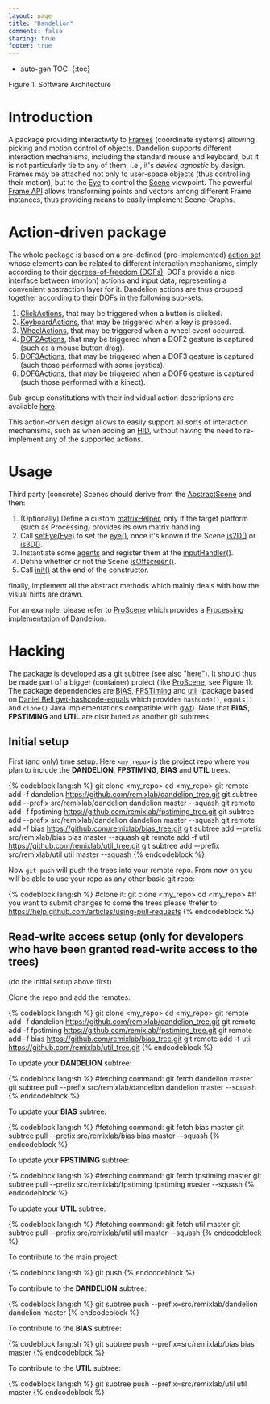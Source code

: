 ```yaml
---
layout: page
title: "Dandelion"
comments: false
sharing: true
footer: true
---
```


* auto-gen TOC:
{:toc}

<p>
<script src="/javascripts/processing.min.js"></script> 
<canvas data-processing-sources="/projects/dandelion/arch.pde"></canvas>
<div class="example-links">
    Figure 1. Software Architecture
</div>
</p>

# Introduction

A package providing interactivity to [Frames](http://otrolado.info/prosceneApi/remixlab/dandelion/core/Frame.html)
(coordinate systems) allowing picking and motion control of objects. Dandelion supports different interaction mechanisms, including the standard
mouse and keyboard, but it is not particularly tie to any of them, i.e., it's *device agnostic* by design. Frames may be attached
not only to user-space objects (thus controlling their motion), but to the [Eye](http://otrolado.info/prosceneApi/remixlab/dandelion/core/Eye.html) to control
the [Scene](http://otrolado.info/prosceneApi/remixlab/dandelion/core/AbstractScene.html)
viewpoint. The powerful [Frame API](http://otrolado.info/prosceneApi/remixlab/dandelion/core/Frame.html) allows transforming points and
vectors among different Frame instances, thus providing means to easily implement Scene-Graphs.

# Action-driven package

The whole package is based on a pre-defined (pre-implemented) [action set](http://otrolado.info/prosceneApi/remixlab/dandelion/core/Constants.DandelionAction.html)
whose elements can be related to different interaction
mechanisms, simply according to their [degrees-of-freedom (DOFs)](http://en.wikipedia.org/wiki/Degrees_of_freedom_(mechanics)).
DOFs provide a nice interface between (motion)
actions and input data, representing a convenient abstraction layer for it. Dandelion actions are thus grouped
together according to their DOFs in the following sub-sets:

1. [ClickActions](http://otrolado.info/prosceneApi/remixlab/dandelion/core/Constants.ClickAction.html), that may be triggered when a button is clicked.
2. [KeyboardActions](http://otrolado.info/prosceneApi/remixlab/dandelion/core/Constants.KeyboardAction.html), that may be triggered when a key is pressed.
3. [WheelActions](http://otrolado.info/prosceneApi/remixlab/dandelion/core/Constants.WheelAction.html), that may be triggered when a wheel event occurred.
4. [DOF2Actions](http://otrolado.info/prosceneApi/remixlab/dandelion/core/Constants.DOF2Action.html), that may be triggered when a DOF2 gesture is captured
(such as a mouse button drag).
5. [DOF3Actions](http://otrolado.info/prosceneApi/remixlab/dandelion/core/Constants.DOF3Action.html), that may be triggered when a DOF3 gesture is captured
(such those performed with some joystics).
6. [DOF6Actions](http://otrolado.info/prosceneApi/remixlab/dandelion/core/Constants.DOF6Action.html), that may be triggered when a DOF6 gesture is captured
(such those performed with a kinect).

Sub-group constitutions with their individual action descriptions are available [here](http://otrolado.info/prosceneApi/remixlab/dandelion/core/Constants.html).

This action-driven design allows to easily support all sorts of interaction mechanisms, such as when adding an [HID](http://en.wikipedia.org/wiki/Human_interface_device),
without having the need to re-implement any of the supported actions.

# Usage

Third party (concrete) Scenes should derive from the [AbstractScene](http://otrolado.info/prosceneApi/remixlab/dandelion/core/AbstractScene.html)
and then:

1. (Optionally) Define a custom [matrixHelper](http://otrolado.info/prosceneApi/remixlab/dandelion/core/AbstractScene.html#matrixHelper()), 
only if the target platform (such as Processing) provides its own matrix handling.
2. Call [setEye(Eye)](http://otrolado.info/prosceneApi/remixlab/dandelion/core/AbstractScene.html#setEye(remixlab.dandelion.core.Eye))
to set the [eye()](http://otrolado.info/prosceneApi/remixlab/dandelion/core/AbstractScene.html#eye()), once it's known if the
Scene [is2D()](http://otrolado.info/prosceneApi/remixlab/dandelion/core/AbstractScene.html#is2D())
or [is3D()](http://otrolado.info/prosceneApi/remixlab/dandelion/core/AbstractScene.html#is3D()).
3. Instantiate some [agents](http://otrolado.info/prosceneApi/remixlab/bias/core/Agent.html) and register them at
the [inputHandler()](http://otrolado.info/prosceneApi/remixlab/dandelion/core/AbstractScene.html#inputHandler()).
4. Define whether or not the Scene [isOffscreen()](http://otrolado.info/prosceneApi/remixlab/dandelion/core/AbstractScene.html#isOffscreen()).
5. Call [init()](http://otrolado.info/prosceneApi/remixlab/dandelion/core/AbstractScene.html#init()) at the end of the constructor.

finally, implement all the abstract methods which mainly deals with how the visual hints are drawn.

For an example, please refer to [ProScene](http://nakednous.github.io/projects/proscene) which provides a [Processing](http://processing.org/)
implementation of Dandelion.

# Hacking

The package is developed as a [git subtree](https://github.com/git/git/blob/master/contrib/subtree/git-subtree.txt)
(see also ["here"](http://blogs.atlassian.com/2013/05/alternatives-to-git-submodule-git-subtree/)). It should thus be made part of a
bigger (container) project (like [ProScene](http://nakednous.github.io/projects/proscene), see Figure 1).
The package dependencies are [BIAS](http://nakednous.github.io/projects/bias), [FPSTiming](http://nakednous.github.io/projects/fpstiming)
and [util](https://github.com/remixlab/util_tree) (package based on [Daniel Bell gwt-hashcode-equals](https://code.google.com/p/gwt-hashcode-equals/)
which provides ```hashCode()```,  ```equals()```  and  ```clone()``` Java implementations compatible with [gwt](http://www.gwtproject.org/)).
Note that **BIAS**, **FPSTIMING** and **UTIL** are distributed as another git subtrees.

## Initial setup

First (and only) time setup. Here ```<my_repo>``` is the project repo where you plan to include the **DANDELION**, **FPSTIMING**, **BIAS** and **UTIL** trees.

{% codeblock lang:sh %}
git clone <my_repo>
cd <my_repo>
git remote add -f dandelion https://github.com/remixlab/dandelion_tree.git
git subtree add --prefix src/remixlab/dandelion dandelion master --squash
git remote add -f fpstiming https://github.com/remixlab/fpstiming_tree.git
git subtree add --prefix src/remixlab/dandelion dandelion master --squash
git remote add -f bias https://github.com/remixlab/bias_tree.git
git subtree add --prefix src/remixlab/bias bias master --squash
git remote add -f util https://github.com/remixlab/util_tree.git
git subtree add --prefix src/remixlab/util util master --squash
{% endcodeblock %}

Now ```git push``` will push the trees into your remote repo. From now on you will be able to use your repo
as any other basic git repo:

{% codeblock lang:sh %}
#clone it:
git clone <my_repo>
cd <my_repo>
#If you want to submit changes to some the trees please
#refer to: https://help.github.com/articles/using-pull-requests
{% endcodeblock %}

## Read-write access setup (only for developers who have been granted read-write access to the trees)

(do the initial setup above first)

Clone the repo and add the remotes:

{% codeblock lang:sh %}
git clone <my_repo>
cd <my_repo>
git remote add -f dandelion https://github.com/remixlab/dandelion_tree.git
git remote add -f fpstiming https://github.com/remixlab/fpstiming_tree.git
git remote add -f bias https://github.com/remixlab/bias_tree.git
git remote add -f util https://github.com/remixlab/util_tree.git
{% endcodeblock %}

To update your **DANDELION** subtree:

{% codeblock lang:sh %}
#fetching command:
git fetch dandelion master
git subtree pull --prefix src/remixlab/dandelion dandelion master --squash
{% endcodeblock %}

To update your **BIAS** subtree:

{% codeblock lang:sh %}
#fetching command:
git fetch bias master
git subtree pull --prefix src/remixlab/bias bias master --squash
{% endcodeblock %}

To update your **FPSTIMING** subtree:

{% codeblock lang:sh %}
#fetching command:
git fetch fpstiming master
git subtree pull --prefix src/remixlab/fpstiming fpstiming master --squash
{% endcodeblock %}

To update your **UTIL** subtree:

{% codeblock lang:sh %}
#fetching command:
git fetch util master
git subtree pull --prefix src/remixlab/util util master --squash
{% endcodeblock %}

To contribute to the main project:

{% codeblock lang:sh %}
git push
{% endcodeblock %}

To contribute to the **DANDELION** subtree:

{% codeblock lang:sh %}
git subtree push --prefix=src/remixlab/dandelion dandelion master
{% endcodeblock %}

To contribute to the **BIAS** subtree:

{% codeblock lang:sh %}
git subtree push --prefix=src/remixlab/bias bias master
{% endcodeblock %}

To contribute to the **UTIL** subtree:

{% codeblock lang:sh %}
git subtree push --prefix=src/remixlab/util util master
{% endcodeblock %}
